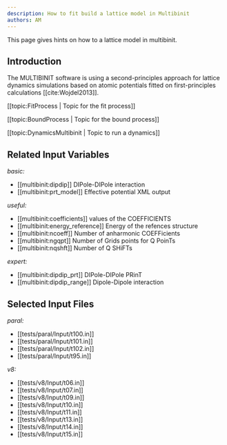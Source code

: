 ```yaml
---
description: How to fit build a lattice model in Multibinit
authors: AM
---
```


This page gives hints on how to a lattice model in multibinit.

## Introduction

The MULTIBINIT software is using a second-principles approach for lattice dynamics simulations based on atomic potentials fitted on first-principles calculations [[cite:Wojdel2013]].


[[topic:FitProcess | Topic for the fit process]]

[[topic:BoundProcess | Topic for the bound process]]

[[topic:DynamicsMultibinit | Topic to run a dynamics]]  
  
## Related Input Variables

*basic:*

- [[multibinit:dipdip]]  DIPole-DIPole interaction
- [[multibinit:prt_model]]  Effective potential XML output
 
*useful:*

- [[multibinit:coefficients]]  values of the COEFFICIENTS
- [[multibinit:energy_reference]]  Energy of the refences structure
- [[multibinit:ncoeff]]  Number of anharmonic COEFFicients
- [[multibinit:ngqpt]]  Number of Grids points for Q PoinTs
- [[multibinit:nqshft]]  Number of Q SHiFTs
 
*expert:*

- [[multibinit:dipdip_prt]]  DIPole-DIPole PRinT
- [[multibinit:dipdip_range]]  Dipole-Dipole interaction
 

## Selected Input Files

*paral:*

- [[tests/paral/Input/t100.in]]
- [[tests/paral/Input/t101.in]]
- [[tests/paral/Input/t102.in]]
- [[tests/paral/Input/t95.in]]
 
*v8:*

- [[tests/v8/Input/t06.in]]
- [[tests/v8/Input/t07.in]]
- [[tests/v8/Input/t09.in]]
- [[tests/v8/Input/t10.in]]
- [[tests/v8/Input/t11.in]]
- [[tests/v8/Input/t13.in]]
- [[tests/v8/Input/t14.in]]
- [[tests/v8/Input/t15.in]]
 

